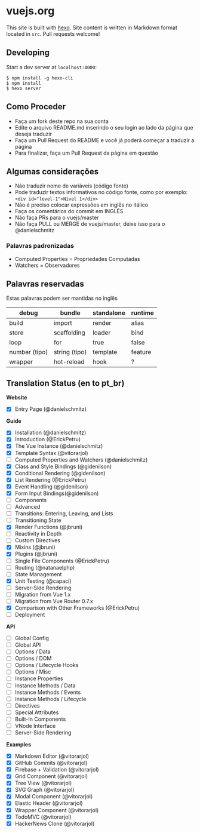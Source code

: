 # vuejs.org

This site is built with [hexo](http://hexo.io/). Site content is written in Markdown format located in `src`. Pull requests welcome!

## Developing

Start a dev server at `localhost:4000`:

```
$ npm install -g hexo-cli
$ npm install
$ hexo server
```

## Como Proceder

- Faça um fork deste repo na sua conta
- Edite o arquivo README.md inserindo o seu login ao lado da página que deseja traduzir
- Faça um Pull Request do README e você já poderá começar a traduzir a página
- Para finalizar, faça um Pull Request da página em questão

## Algumas considerações

- Não traduzir nome de variáveis (código fonte)
- Pode traduzir textos informativos no código fonte, como por exemplo: `<div id="level-1">Nível 1</div>`
- Não é preciso colocar expressões em inglês no itálico
- Faça os comentários do commit em INGLÊS
- Não faça PRs para o vuejs/master
- Não faça PULL ou MERGE de vuejs/master, deixe isso para o @danielschmitz

### Palavras padronizadas

- Computed Properties = Propriedades Computadas
- Watchers = Observadores

## Palavras reservadas

Estas palavras podem ser mantidas no inglês

| debug        | bundle           | standalone  | runtime |
| ------------- |-------------| -----| --------|
| build      | import | render | alias | router
| store      | scaffolding  |   loader | bind |
| loop | for | true | false |
| number (tipo) | string (tipo) | template | feature |
| wrapper | hot-reload | hook | ? |


## Translation Status (en to pt_br)

**Website**
- [x] Entry Page (@danielschmitz)

**Guide**
- [x] Installation (@danielschmitz)
- [x] Introduction (@ErickPetru)
- [x] The Vue Instance (@danielschmitz)
- [x] Template Syntax (@vitorarjol)
- [ ] Computed Properties and Watchers (@danielschmitz)
- [x] Class and Style Bindings (@gidenilson)
- [x] Conditional Rendering (@gidenilson)
- [x] List Rendering (@ErickPetru)
- [x] Event Handling (@gidenilson)
- [x] Form Input Bindings(@gidenilson)
- [ ] Components
- [ ] Advanced
- [ ] Transitions: Entering, Leaving, and Lists
- [ ] Transitioning State
- [x] Render Functions (@jbruni)
- [ ] Reactivity in Depth
- [ ] Custom Directives
- [x] Mixins (@jbruni)
- [x] Plugins (@jbruni)
- [ ] Single File Components (@ErickPetru)
- [ ] Routing (@natanaelphp)
- [ ] State Management
- [x] Unit Testing (@capaci)
- [ ] Server-Side Rendering
- [ ] Migration from Vue 1.x
- [ ] Migration from Vue Router 0.7.x
- [x] Comparison with Other Frameworks (@ErickPetru)
- [ ] Deployment

**API**
- [ ] Global Config
- [ ] Global API
- [ ] Options / Data
- [ ] Options / DOM
- [ ] Options / Lifecycle Hooks
- [ ] Options / Misc
- [ ] Instance Properties
- [ ] Instance Methods / Data
- [ ] Instance Methods / Events
- [ ] Instance Methods / Lifecycle
- [ ] Directives
- [ ] Special Attributes
- [ ] Built-In Components
- [ ] VNode Interface
- [ ] Server-Side Rendering

**Examples**
- [x] Markdown Editor (@vitorarjol)
- [x] GitHub Commits (@vitorarjol)
- [x] Firebase + Validation (@vitorarjol)
- [x] Grid Component (@vitorarjol)
- [x] Tree View (@vitorarjol)
- [x] SVG Graph (@vitorarjol)
- [x] Modal Component (@vitorarjol)
- [x] Elastic Header (@vitorarjol)
- [x] Wrapper Component (@vitorarjol)
- [x] TodoMVC (@vitorarjol)
- [x] HackerNews Clone (@vitorarjol)
